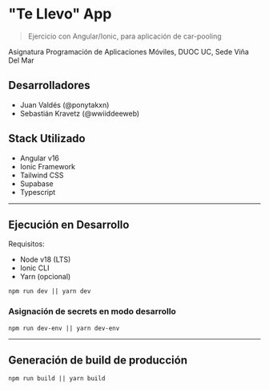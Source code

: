 # "Te Llevo" App

> Ejercicio con Angular/Ionic, para aplicación de car-pooling

Asignatura Programación de Aplicaciones Móviles,
DUOC UC, Sede Viña Del Mar

## Desarrolladores

- Juan Valdés (@ponytakxn)
- Sebastián Kravetz (@wwiiddeeweb)

## Stack Utilizado

- Angular v16
- Ionic Framework
- Tailwind CSS
- Supabase
- Typescript

---

## Ejecución en Desarrollo

Requisitos:

- Node v18 (LTS)
- Ionic CLI
- Yarn (opcional)

```
npm run dev || yarn dev
```

### Asignación de secrets en modo desarrollo

```
npm run dev-env || yarn dev-env
```

---

## Generación de build de producción

```
npm run build || yarn build
```
